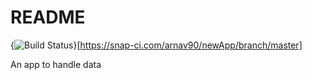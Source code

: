 # README

{<img src='https://snap-ci.com/arnav90/newApp/branch/master/build_image' alt='Build Status' />}[https://snap-ci.com/arnav90/newApp/branch/master]

An app to handle data
